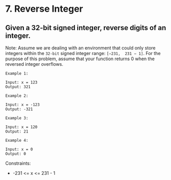 # 7. Reverse Integer

## Given a 32-bit signed integer, reverse digits of an integer.

Note:
Assume we are dealing with an environment that could only store integers within the `32-bit` signed integer range: `[−231,  231 − 1]`. For the purpose of this problem, assume that your function returns 0 when the reversed integer overflows.

 
```
Example 1:

Input: x = 123
Output: 321
```
```
Example 2:

Input: x = -123
Output: -321
```
```
Example 3:

Input: x = 120
Output: 21
```
```
Example 4:

Input: x = 0
Output: 0
``` 

Constraints:

*   -231 <= x <= 231 - 1
